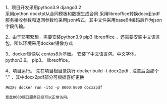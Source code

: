1、项目开发采用python3.9  django3.2  
    采用python docxtpl从合同模板和数据生成合同
    采用libreoffice转换docx到pdf
    服务接收参数和返回参数均采用json格式。其中文件采用base64编码后作为json字段传输。

2、由于部署繁琐，需要安装python3.9  pip3  libreoffice ，还需要安装中文语言包，所以环境采用docker镜像方式 

3、docker镜像以 centos8为基础。 安装了中文语言包。中文字体。python3.9。 pip3。 libreoffice。 

4、项目运行。
    先在项目根目录执行   docker build -t docx2pdf .
    注意后面那个 "." ，其中docx2pdf部分可根据喜好更换

    再运行 docker run -itd -p 8000:8000 docx2pdf  

    至此8000端口服务已经可以正常访问。